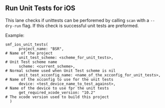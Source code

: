 ## Run Unit Tests for iOS
This lane checks if unittests can be perforemed by calling `scan` with a `--dry-run` flag.
If this check is successful unit tests are preformed.

Example:

```
smf_ios_unit_tests(
      project_name: "BSR",                                              # Name of the project          
      unit_test_scheme: <scheme_for_unit_tests>,                        # Unit Test scheme name
      scheme: <current_scheme>,                                         # Normal scheme used when Unit Test scheme is nil
      unit_test_xcconfig_name: <name_of_the_xcconfig_for_unit_tests>,   # Name of the xcconfig to use for the unit tests
      device: <test_device_name_to_test_against>,                       # Name of the device to use fpr the unit tests
      get_required_xcode_version: "10.2"                                # The xcode version used to build this project
  )
```
